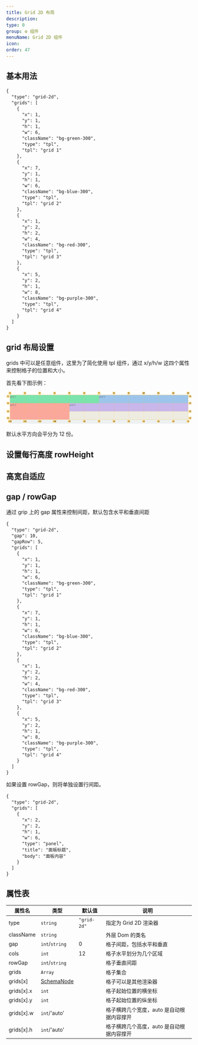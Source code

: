 ```yaml
---
title: Grid 2D 布局
description:
type: 0
group: ⚙ 组件
menuName: Grid 2D 组件
icon:
order: 47
---
```


## 基本用法

```schema: scoped="body"
{
  "type": "grid-2d",
  "grids": [
    {
      "x": 1,
      "y": 1,
      "h": 1,
      "w": 6,
      "className": "bg-green-300",
      "type": "tpl",
      "tpl": "grid 1"
    },
    {
      "x": 7,
      "y": 1,
      "h": 1,
      "w": 6,
      "className": "bg-blue-300",
      "type": "tpl",
      "tpl": "grid 2"
    },
    {
      "x": 1,
      "y": 2,
      "h": 2,
      "w": 4,
      "className": "bg-red-300",
      "type": "tpl",
      "tpl": "grid 3"
    },
    {
      "x": 5,
      "y": 2,
      "h": 1,
      "w": 8,
      "className": "bg-purple-300",
      "type": "tpl",
      "tpl": "grid 4"
    }
  ]
}
```

## grid 布局设置

grids 中可以是任意组件，这里为了简化使用 tpl 组件，通过 x/y/h/w 这四个属性来控制格子的位置和大小。

首先看下图示例：

![grid](../../../examples/static/grid-2d.png)

默认水平方向会平分为 12 份。

## 设置每行高度 rowHeight

## 高宽自适应

## gap / rowGap

通过 grip 上的 gap 属性来控制间距，默认包含水平和垂直间距

```schema: scoped="body"
{
  "type": "grid-2d",
  "gap": 10,
  "gapRow": 5,
  "grids": [
    {
      "x": 1,
      "y": 1,
      "h": 1,
      "w": 6,
      "className": "bg-green-300",
      "type": "tpl",
      "tpl": "grid 1"
    },
    {
      "x": 7,
      "y": 1,
      "h": 1,
      "w": 6,
      "className": "bg-blue-300",
      "type": "tpl",
      "tpl": "grid 2"
    },
    {
      "x": 1,
      "y": 2,
      "h": 2,
      "w": 4,
      "className": "bg-red-300",
      "type": "tpl",
      "tpl": "grid 3"
    },
    {
      "x": 5,
      "y": 2,
      "h": 1,
      "w": 8,
      "className": "bg-purple-300",
      "type": "tpl",
      "tpl": "grid 4"
    }
  ]
}
```

如果设置 rowGap，则将单独设置行间距。

```schema: scoped="body"
{
  "type": "grid-2d",
  "grids": [
    {
      "x": 2,
      "y": 2,
      "h": 1,
      "w": 6,
      "type": "panel",
      "title": "面板标题",
      "body": "面板内容"
    }
  ]
}
```

## 属性表

| 属性名     | 类型                              | 默认值      | 说明                                      |
| ---------- | --------------------------------- | ----------- | ----------------------------------------- |
| type       | `string`                          | `"grid-2d"` | 指定为 Grid 2D 渲染器                     |
| className  | `string`                          |             | 外层 Dom 的类名                           |
| gap        | `int`/`string`                    | 0           | 格子间距，包括水平和垂直                  |
| cols       | `int`                             | 12          | 格子水平划分为几个区域                    |
| rowGap     | `int`/`string`                    |             | 格子垂直间距                              |
| grids      | `Array`                           |             | 格子集合                                  |
| grids[x]   | [SchemaNode](../types/schemanode) |             | 格子可以是其他渲染器                      |
| grids[x].x | `int`                             |             | 格子起始位置的横坐标                      |
| grids[x].y | `int`                             |             | 格子起始位置的纵坐标                      |
| grids[x].w | `int`/'auto'                      |             | 格子横跨几个宽度，auto 是自动根据内容撑开 |
| grids[x].h | `int`/'auto'                      |             | 格子横跨几个高度，auto 是自动根据内容撑开 |

